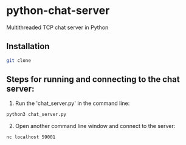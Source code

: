 # python-chat-server
Multithreaded TCP chat server in Python

## Installation

```bash
git clone 
```

## Steps for running and connecting to the chat server:

1. Run the 'chat_server.py' in the command line:

```bash
python3 chat_server.py
```

2. Open another command line window and connect to the server:

```bash
nc localhost 59001
```
